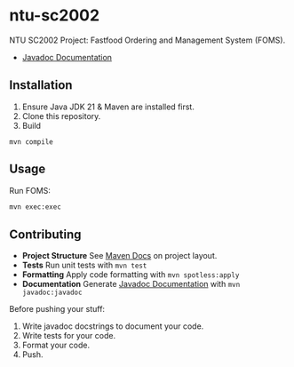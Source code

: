 # ntu-sc2002
NTU SC2002 Project: Fastfood Ordering and Management System (FOMS).
- [Javadoc Documentation](https://mrzzy.github.io/ntu-sc2002/)

## Installation
1. Ensure Java JDK 21 & Maven are installed first.
2. Clone this repository.
3. Build 
```
mvn compile
```

## Usage
Run FOMS:
```sh
mvn exec:exec
```

## Contributing
- **Project Structure** See [Maven Docs](https://maven.apache.org/guides/introduction/introduction-to-the-standard-directory-layout.html) on project layout.
- **Tests** Run unit tests with `mvn test`
- **Formatting** Apply code formatting with `mvn spotless:apply`
- **Documentation** Generate [Javadoc Documentation](https://mrzzy.github.io/ntu-sc2002/) with `mvn javadoc:javadoc`

Before pushing your stuff:
1. Write javadoc docstrings to document your code.
2. Write tests for your code.
3. Format your code.
4. Push.
